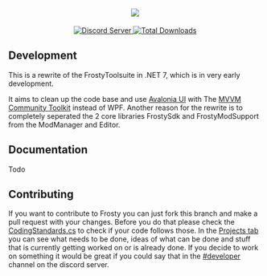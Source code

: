 <p align="center">  
  <a href="https://frostytoolsuite.com/">
    <h1 align="center">
      <picture>
        <img src="./Resources/FrostyBannerChucky296.svg">
      </picture>
    </h1>
  </a>
</p>

<p align="center">
  <a title="Discord Server" href="https://discord.gg/wsMAv2JZRv">
    <img alt="Discord Server" src="https://img.shields.io/discord/333086156478480384?color=green&label=DISCORD&logo=discord&logoColor=white">
  </a>
  <a title="Total Downloads" href="https://github.com/CadeEvs/FrostyToolsuite/releases/latest">
    <img alt="Total Downloads" src="https://img.shields.io/github/downloads/CadeEvs/FrostyToolsuite/latest/total?color=white&label=DOWNLOADS&logo=github">
  </a>
</p>

## Development
This is a rewrite of the FrostyToolsuite in .NET 7, which is in very early development.

It aims to clean up the code base and use [Avalonia UI](https://github.com/AvaloniaUI/Avalonia) with The [MVVM Community Toolkit](https://aka.ms/mvvmtoolkit/docs) instead of WPF.
Another reason for the rewrite is to completely seperated the 2 core libraries FrostySdk and FrostyModSupport from the ModManager and Editor.

## Documentation
Todo

## Contributing
If you want to contribute to Frosty you can just fork this branch and make a pull request with your changes.
Before you do that please check the [CodingStandards.cs](https://github.com/CadeEvs/FrostyToolsuite/blob/2.0.0/CodingStandards.cs) to check if your code follows those.
In the [Projects tab](https://github.com/users/CadeEvs/projects/1) you can see what needs to be done, ideas of what can be done and stuff that is currently getting worked on or is already done.
If you decide to work on something it would be great if you could say that in the [#developer](https://discord.gg/BXJSBzgc) channel on the discord server.
